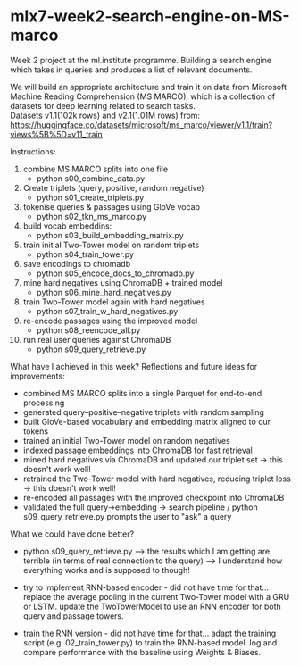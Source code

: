 # mlx7-week2-search-engine-on-MS-marco

Week 2 project at the ml.institute programme.
Building a search engine which takes in queries and produces a list of relevant documents.

We will build an appropriate architecture and train it on data from Microsoft Machine Reading Comprehension (MS MARCO), which is a collection of datasets for deep learning related to search tasks. <br> Datasets v1.1(102k rows) and v2.1(1.01M rows) from: https://huggingface.co/datasets/microsoft/ms_marco/viewer/v1.1/train?views%5B%5D=v11_train

Instructions:
1. combine MS MARCO splits into one file
   - python s00_combine_data.py
2. Create triplets (query, positive, random negative)
   - python s01_create_triplets.py
3. tokenise queries & passages using GloVe vocab
   - python s02_tkn_ms_marco.py
4. build vocab embeddins:
   - python s03_build_embedding_matrix.py
5. train initial Two-Tower model on random triplets
   - python s04_train_tower.py
6. save encodings to chromadb
   - python s05_encode_docs_to_chromadb.py
7. mine hard negatives using ChromaDB + trained model
   - python s06_mine_hard_negatives.py
8. train Two-Tower model again with hard negatives
   - python s07_train_w_hard_negatives.py
9. re-encode passages using the improved model
   - python s08_reencode_all.py
10. run real user queries against ChromaDB
    - python s09_query_retrieve.py

What have I achieved in this week? Reflections and future ideas for improvements:

- combined MS MARCO splits into a single Parquet for end-to-end processing
- generated query–positive–negative triplets with random sampling
- built GloVe-based vocabulary and embedding matrix aligned to our tokens
- trained an initial Two-Tower model on random negatives
- indexed passage embeddings into ChromaDB for fast retrieval
- mined hard negatives via ChromaDB and updated our triplet set -> this doesn't work well!
- retrained the Two-Tower model with hard negatives, reducing triplet loss -> this doesn't work well!
- re-encoded all passages with the improved checkpoint into ChromaDB
- validated the full query→embedding -> search pipeline / python s09_query_retrieve.py prompts the user to "ask" a query

What we could have done better?

- python s09_query_retrieve.py
  --> the results which I am getting are terrible (in terms of real connection to the query)
  --> I understand how everything works and is supposed to though!

- try to implement RNN-based encoder - did not have time for that...
  replace the average pooling in the current Two-Tower model with a GRU or LSTM.
  update the TwoTowerModel to use an RNN encoder for both query and passage towers.

- train the RNN version - did not have time for that...
  adapt the training script (e.g. 02_train_tower.py) to train the RNN-based model.
  log and compare performance with the baseline using Weights & Biases.
